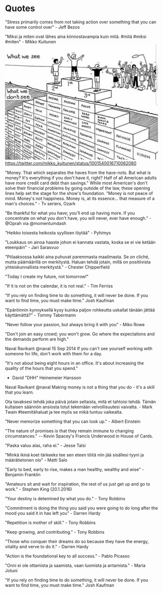 # Quotes

"Stress primarily comes from not taking action over something that you can have some control over" - Jeff Bezos

"Miksi ja miten ovat lähes aina kiinnostavampia kuin mitä. #mitä #miksi #miten" - Mikko Kuitunen
![Mikko](/images/2018-05-30-09-37-54.png)
<https://twitter.com/mikko_kuitunen/status/1001540016710062080>

"Money. That which separates the haves from the have-nots. But what is money? It's everything if you don't have it, right? Half of all American adults have more credit card debt than savings." While most American's don't solve their financial problems by going outside of the law, these opening lines help set the stage for the show's foundation. "Money is not peace of mind. Money's not happiness. Money is, at its essence... that measure of a man's choices." - Tv seriers, Ozark

"Be thankful for what you have; you'll end up having more. If you concentrate on what you don't have, you will never, ever have enough." -@Oprah via @momentumdash

"Heikko toisesta heikosta syyllisen löytää" - Pyhimys

"Loukkaus on ainoa haaste johon ei kannata vastata, koska se ei vie ketään eteenpäin" - Jari Sarasvuo

"Piilaaksossa kaikki aina puhuvat paremmasta maailmasta. Se on cliché, mutta päämäärillä on merkitystä. Haluan tehdä jotain, millä on positiivista yhteiskunnallista merkitystä." - Chester Chipperfield

"Today I create my future, not tomorrow!"

"If it is not on the calendar, it is not real." - Tim Ferriss

"If you rely on finding time to do something, it will never be done. If you want to find time, you must make time." Josh Kaufman

"Epäröinnin kynnyksellä kysy kuinka paljon rohkeutta uskallat tänään jättää käyttämättä?" - Tommy Tabermann

"Never follow your passion, but always bring it with you" - Miko Rowe

"Don't join an easy crowd; you won't grow. Go where the expectations and the demands perform are high."

Naval Ravikant @naval 15 Sep 2014
If you can't see yourself working with someone for life, don't work with them for a day.

"It's not about being eight hours in an office. It's about increasing the quality of the hours that you spend."

* David "DHH" Heinemeier Hansson

Naval Ravikant @naval
Making money is not a thing that you do - it's a skill that you learn.

Ota tavaksesi tehdä joka päivä jotain sellaista, mitä et tahtoisi tehdä. Tämän kultaisen säännön ansiosta totut tekemään velvollisuutesi vaivatta. - Mark Twain #teemitähaluat ja tee myös se mikä tuntuu vaikealta.

"Never memorize something that you can look up." - Albert Einstein

"The nature of promises is that they remain immune to changing circumstances." -- Kevin Spacey's Francis Underwood in House of Cards.

"Paska valuu alas, raha ei." - Jesse Talsi

"Minkä ikinä koet tärkeeks tee sen eteen töitä niin jää sisällesi tyyni ja määrätietonen olo" - Matti Salo

"Early to bed, early to rise, makes a man healthy, wealthy and wise" - Benjamin Franklin

"Amateurs sit and wait for inspiration, the rest of us just get up and go to work." - Stephen King (20.1.2016)

"Your destiny is detemined by what you do." - Tony Robbins

"Commitment is doing the thing you said you were going to do long after the mood you said it in has left you" - Darren Hardy

"Repetition is mother of skill." - Tony Robbins

"Keep growing, and contributing." - Tony Robbins

"Those who conquer their dreams do so because they have the energy, vitality and verve to do it." - Darren Hardy

"Action is the foundational key to all success." - Pablo Picasso

"Onni ei ole ottamista ja saamista, vaan luomista ja antamista." - Maria Jotuni

"If you rely on finding time to do something, it will never be done. If you want to find time, you must make time." Josh Kaufman
